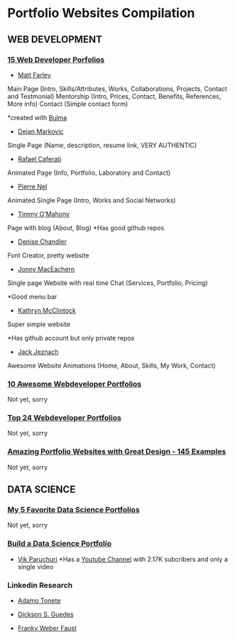 # Portfolio Websites Compilation


## WEB DEVELOPMENT

### [15 Web Developer Porfolios](https://www.freecodecamp.org/news/15-web-developer-portfolios-to-inspire-you-137fb1743cae/)


* [Matt Farley](https://mattfarley.ca/)

Main Page (Intro, Skills/Attributes, Works, Collaborations, Projects, Contact and Testmonial)
Mentorship (Intro, Prices, Contact, Benefits, References, More info)
Contact (Simple contact form)

*created with [Bulma](https://bulma.io/)

* [Dejan Markovic](https://www.dejan.works/)

Single Page (Name, description, resume link, VERY AUTHENTIC)

* [Rafael Caferati](https://caferati.me/)

Animated Page (Info, Portfolio, Laboratory and Contact)

* [Pierre Nel](https://pierre.io/)

Animated Single Page (Intro, Works and Social Networks)

* [Timmy O’Mahony](https://timmyomahony.com/)

Page with blog (About, Blog)
*Has good github repos

* [Denise Chandler](https://www.dcfonts.com/)

Font Creator, pretty website

* [Jonny MacEachern](https://jonny.me/)

Single page Website with real time Chat (Services, Portfolio, Pricing)

*Good menu bar

* [Kathryn McClintock](http://www.kathrynmcclintock.com/)

Super simple website

*Has github account but only private repos

* [Jack Jeznach](https://jacekjeznach.com/portfolio/)

Awesome Website Animations (Home, About, Skills, My Work, Contact)

### [10 Awesome Webdeveloper Portfolios](https://codeburst.io/10-awesome-web-developer-portfolios-d266b32e6154)

Not yet, sorry

### [Top 24 Webdeveloper Portfolios](https://www.mockplus.com/blog/post/web-developer-portfolio)

Not yet, sorry

### [Amazing Portfolio Websites with Great Design - 145 Examples](https://wpamelia.com/portfolio-websites/)

Not yet, sorry


## DATA SCIENCE

### [My 5 Favorite Data Science Portfolios](https://towardsdatascience.com/my-5-favorite-data-science-portfolios-11ee8f95fc96)

Not yet, sorry

### [Build a Data Science Portfolio](https://www.dataquest.io/blog/build-a-data-science-portfolio/)

* [Vik Paruchuri](https://www.vikparuchuri.com/)
*Has a [Youtube Channel](https://www.youtube.com/channel/UCoOd7ubhgUAzL2bK0Ejr6tA/feed) with 2.17K subcribers and only a single video

### Linkedin Research

* [Adamo Tonete](https://www.percona.com/blog/author/adamo-tonete/)

* [Dickson S. Guedes](https://guedesoft.net/blog/)

* [Franky Weber Faust](https://www.loredata.com.br/blog)

